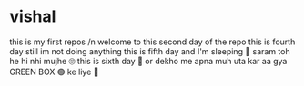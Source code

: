 # vishal
this is my first repos /n
welcome to this second day of the repo 
this is fourth day still im not doing anything
this is fifth day and I'm sleeping 🥴 saram toh he hi nhi mujhe 🙄
this is sixth day 🙂 or dekho me apna muh uta kar aa gya GREEN BOX 🟢 ke liye 🥴
